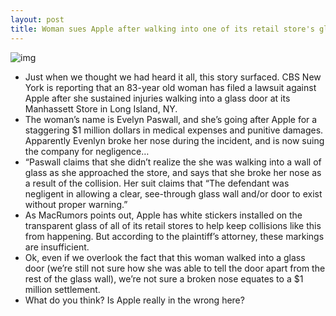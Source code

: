 ```yaml
---
layout: post
title: Woman sues Apple after walking into one of its retail store's glass doors
---
```

![img](http://media.idownloadblog.com/wp-content/uploads/2012/03/man-apple-store.jpg)
* Just when we thought we had heard it all, this story surfaced. CBS New York is reporting that an 83-year old woman has filed a lawsuit against Apple after she sustained injuries walking into a glass door at its Manhassett Store in Long Island, NY.
* The woman’s name is Evelyn Paswall, and she’s going after Apple for a staggering $1 million dollars in medical expenses and punitive damages. Apparently Evenlyn broke her nose during the incident, and is now suing the company for negligence…
* “Paswall claims that she didn’t realize the she was walking into a wall of glass as she approached the store, and says that she broke her nose as a result of the collision. Her suit claims that “The defendant was negligent in allowing a clear, see-through glass wall and/or door to exist without proper warning.”
* As MacRumors points out, Apple has white stickers installed on the transparent glass of all of its retail stores to help keep collisions like this from happening. But according to the plaintiff’s attorney, these markings are insufficient.
* Ok, even if we overlook the fact that this woman walked into a glass door (we’re still not sure how she was able to tell the door apart from the rest of the glass wall), we’re not sure a broken nose equates to a $1 million settlement.
* What do you think? Is Apple really in the wrong here?

